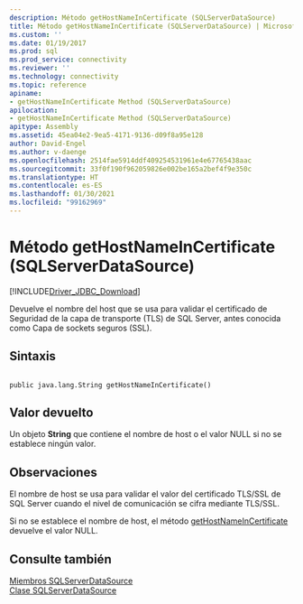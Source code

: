 ```yaml
---
description: Método getHostNameInCertificate (SQLServerDataSource)
title: Método getHostNameInCertificate (SQLServerDataSource) | Microsoft Docs
ms.custom: ''
ms.date: 01/19/2017
ms.prod: sql
ms.prod_service: connectivity
ms.reviewer: ''
ms.technology: connectivity
ms.topic: reference
apiname:
- getHostNameInCertificate Method (SQLServerDataSource)
apilocation:
- getHostNameInCertificate Method (SQLServerDataSource)
apitype: Assembly
ms.assetid: 45ea04e2-9ea5-4171-9136-d09f8a95e128
author: David-Engel
ms.author: v-daenge
ms.openlocfilehash: 2514fae5914ddf409254531961e4e67765438aac
ms.sourcegitcommit: 33f0f190f962059826e002be165a2bef4f9e350c
ms.translationtype: HT
ms.contentlocale: es-ES
ms.lasthandoff: 01/30/2021
ms.locfileid: "99162969"
---
```

# <a name="gethostnameincertificate-method-sqlserverdatasource"></a>Método getHostNameInCertificate (SQLServerDataSource)
[!INCLUDE[Driver_JDBC_Download](../../../includes/driver_jdbc_download.md)]

  Devuelve el nombre del host que se usa para validar el certificado de Seguridad de la capa de transporte (TLS) de SQL Server, antes conocida como Capa de sockets seguros (SSL).  
  
## <a name="syntax"></a>Sintaxis  
  
```  
  
public java.lang.String getHostNameInCertificate()  
```  
  
## <a name="return-value"></a>Valor devuelto  
 Un objeto **String** que contiene el nombre de host o el valor NULL si no se establece ningún valor.  
  
## <a name="remarks"></a>Observaciones  
 El nombre de host se usa para validar el valor del certificado TLS/SSL de SQL Server cuando el nivel de comunicación se cifra mediante TLS/SSL.  
  
 Si no se establece el nombre de host, el método [getHostNameInCertificate](../../../connect/jdbc/reference/gethostnameincertificate-method-sqlserverdatasource.md) devuelve el valor NULL.  
  
## <a name="see-also"></a>Consulte también  
 [Miembros SQLServerDataSource](../../../connect/jdbc/reference/sqlserverdatasource-members.md)   
 [Clase SQLServerDataSource](../../../connect/jdbc/reference/sqlserverdatasource-class.md)  
  
  
